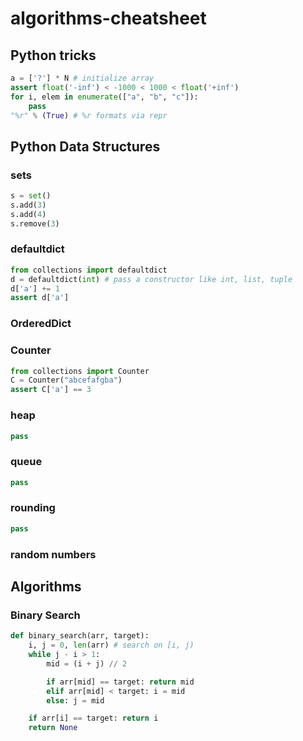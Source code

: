 # algorithms-cheatsheet

## Python tricks

```python
a = ['?'] * N # initialize array
assert float('-inf') < -1000 < 1000 < float('+inf')
for i, elem in enumerate(["a", "b", "c"]):
	pass
"%r" % (True) # %r formats via repr
```

## Python Data Structures

### sets

```python
s = set()
s.add(3)
s.add(4)
s.remove(3)
```

### defaultdict

```python
from collections import defaultdict
d = defaultdict(int) # pass a constructor like int, list, tuple
d['a'] += 1
assert d['a']
```

### OrderedDict

### Counter

```python
from collections import Counter
C = Counter("abcefafgba")
assert C['a'] == 3
```

### heap

```python
pass
```

### queue

```python
pass
```

### rounding

```python
pass
```

### random numbers

## Algorithms

### Binary Search

```python
def binary_search(arr, target):
	i, j = 0, len(arr) # search on [i, j)
	while j - i > 1:
		mid = (i + j) // 2

		if arr[mid] == target: return mid
		elif arr[mid] < target: i = mid
		else: j = mid

	if arr[i] == target: return i
	return None
```
